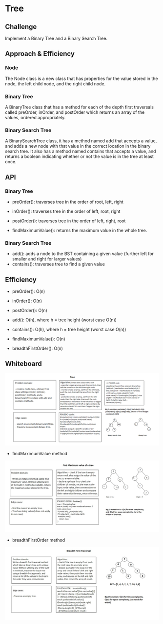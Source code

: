 # Tree

## Challenge

Implement a Binary Tree and a Binary Search Tree.

## Approach & Efficiency

### Node

The Node class is a new class that has properties for the value stored in the node, the left child node, and the right child node.

### Binary Tree

A BinaryTree class that has a method for each of the depth first traversals called preOrder, inOrder, and postOrder which returns an array of the values, ordered appropriately.


### Binary Search Tree

A BinarySearchTree class, it has a method named add that accepts a value, and adds a new node with that value in the correct location in the binary search tree.
It also has a method named contains that accepts a value, and returns a boolean indicating whether or not the value is in the tree at least once.


## API

### Binary Tree

- preOrder(): traverses tree in the order of root, left, right
- inOrder(): traverses tree in the order of left, root, right
- postOrder(): traverses tree in the order of left, right, root

- findMaximumValue(): returns the maximum value in the whole tree.

### Binary Search Tree

- add(): adds a node to the BST containing a given value (further left for smaller and right for larger values)
- contains(): traverses tree to find a given value

## Efficiency

- preOrder(): O(n)
- inOrder(): O(n)
- postOrder(): O(n)
- add(): O(h), where h = tree height (worst case O(n))
- contains(): O(h), where h = tree height (worst case O(n))

- findMaximumValue(): O(n)
- breadthFirstOrder(): O(n)


## Whiteboard

![](../../assets/Tree.png)

- findMaximumValue method

![](../../assets/maxTree.JPG)

- breadthFirstOrder method

![](../../assets/breadthFirstOrder.JPG)